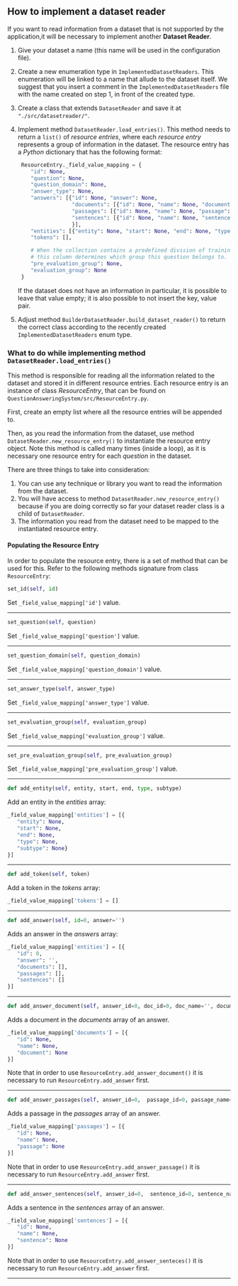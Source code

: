 ## How to implement a dataset reader

If you want to read information from a dataset that is not supported by the application,it will be necessary to 
implement another **Dataset Reader**.

1. Give your dataset a name (this name will be used in the configuration file).

2. Create a new enumeration type in `ImplementedDatasetReaders`. This enumeration will be linked
   to a name that allude to the dataset itself. We suggest that you insert a comment in the 
   `ImplementedDatasetReaders` file with the name created on step 1, in front of the created type.
   
3. Create a class that extends `DatasetReader` and save it at `"./src/datasetreader/"`. 
   
4. Implement method `DatasetReader.load_entries()`. This method needs to return a `list()` of *resource entries*,
where each *resource entry* represents a group of information in the dataset. The resource entry has a *Python* dictionary
that has the following format:
   
   ```python
    ResourceEntry._field_value_mapping = {
       "id": None,
       "question": None,
       "question_domain": None,
       "answer_type": None,
       "answers": [{"id": None, "answer": None,
                    "documents": [{"id": None, "name": None, "document": None}],
                    "passages": [{"id": None, "name": None, "passage": None}],
                    "sentences": [{"id": None, "name": None, "sentence": None}]
                    }],
       "entities": [{"entity": None, "start": None, "end": None, "type": None, "subtype": None}],
       "tokens": [],
   
       # When the collection contains a predefined division of training, dev, and test data,
       # this column determines which group this question belongs to. Possible values: None, 'train', 'dev', 'test'.
       "pre_evaluation_group": None,
       "evaluation_group": None
    }
    ```
   
   If the dataset does not have an information in particular, it is possible to leave that value empty; it
   is also possible to not insert the key, value pair.

5. Adjust method `BuilderDatasetReader.build_dataset_reader()` to return the correct class according to the 
recently created `ImplementedDatasetReaders` enum type.
   
### What to do while implementing method `DatasetReader.load_entries()`

This method is responsible for reading all the information related to the dataset and stored it in different resource
entries. Each resource entry is an instance of class *ResourceEntry*, that can be found on
`QuestionAnsweringSystem/src/ResourceEntry.py`.

First, create an empty list where all the resource entries will be appended to.

Then, as you read the information from the dataset, use method `DatasetReader.new_resource_entry()` to instantiate
the resource entry object. Note this method is called many times (inside a loop), as it is necessary one resource entry 
for each *question* in the dataset.

There are three things to take into consideration:

   1. You can use any technique or library you want to read the information from the dataset.
   2. You will have access to method `DatasetReader.new_resource_entry()` because if you are doing correctly so far your 
      dataset reader class is a child of `DatasetReader`.
   3. The information you read from the dataset need to be mapped to the instantiated resource entry.

#### Populating the Resource Entry

In order to populate the resource entry, there is a set of method that can be used for this. Refer to the following
methods signature from class `ResourceEntry`:


```python
set_id(self, id)
```
Set `_field_value_mapping['id']` value.

---

```python
set_question(self, question)
```
Set `_field_value_mapping['question']` value.

---

```python
set_question_domain(self, question_domain)
```
Set `_field_value_mapping['question_domain']` value.

---

```python
set_answer_type(self, answer_type)
```
Set `_field_value_mapping['answer_type']` value.

---

```python
set_evaluation_group(self, evaluation_group)
```
Set `_field_value_mapping['evaluation_group']` value.

---

```python
set_pre_evaluation_group(self, pre_evaluation_group)
```
Set `_field_value_mapping['pre_evaluation_group']` value.

---

```python
def add_entity(self, entity, start, end, type, subtype)
```
Add an entity in the *entities* array:
```python
_field_value_mapping['entities'] = [{
   "entity": None,
   "start": None, 
   "end": None, 
   "type": None, 
   "subtype": None}   
}]
```
---

```python
def add_token(self, token)
```
Add a token in the *tokens* array:

```python
_field_value_mapping['tokens'] = []
```
---

```python
def add_answer(self, id=0, answer='')
```
Adds an answer in the *answers* array:
```python
_field_value_mapping['entities'] = [{
   "id": 0, 
   "answer": '',
   "documents": [],
   "passages": [],
   "sentences": []
}]
```

---

```python
def add_answer_document(self, answer_id=0, doc_id=0, doc_name='', document='')
```
Adds a document in the *documents* array of an answer.
```python
_field_value_mapping['documents'] = [{
   "id": None,
   "name": None,
   "document": None   
}]
```
Note that in order to use `ResourceEntry.add_answer_document()` it is necessary to run `ResourceEntry.add_answer` first.

---

```python
def add_answer_passages(self, answer_id=0,  passage_id=0, passage_name='', passage='')
```
Adds a passage in the *passages* array of an answer.
```python
_field_value_mapping['passages'] = [{
   "id": None,
   "name": None,
   "passage": None   
}]
```
Note that in order to use `ResourceEntry.add_answer_passage()` it is necessary to run `ResourceEntry.add_answer` first.

---

```python
def add_answer_sentences(self, answer_id=0,  sentence_id=0, sentence_name='', sentence='')
```
Adds a sentence in the *sentences* array of an answer.
```python
_field_value_mapping['sentences'] = [{
   "id": None,
   "name": None,
   "sentence": None   
}]
```
Note that in order to use `ResourceEntry.add_answer_senteces()` it is necessary to run `ResourceEntry.add_answer` first.

---